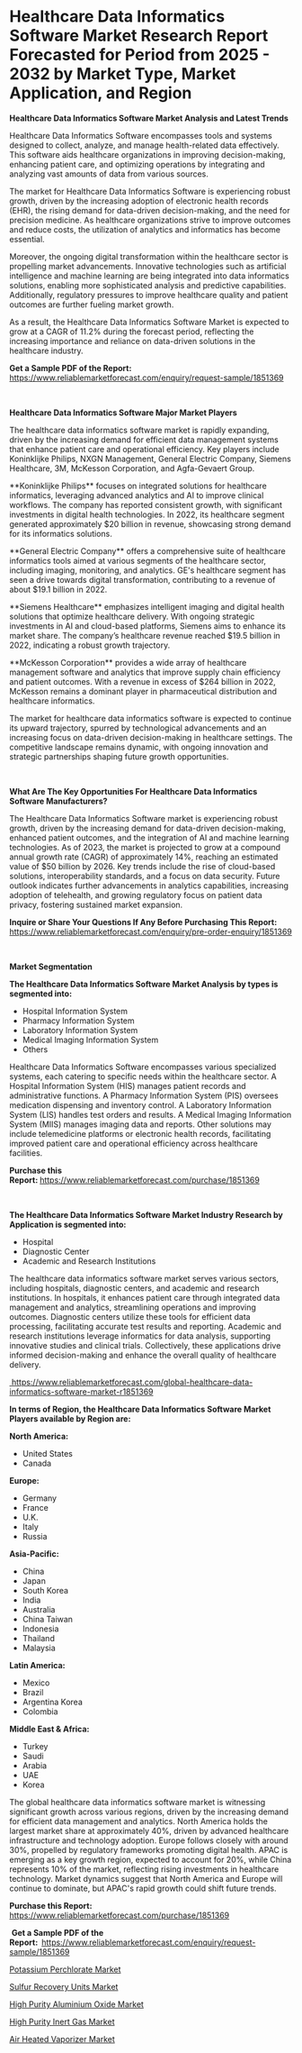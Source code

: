 <p><h1>Healthcare Data Informatics Software Market Research Report Forecasted for Period from 2025 -  2032 by Market Type, Market Application, and Region</h1></p><p><strong>Healthcare Data Informatics Software Market Analysis and Latest Trends</strong></p>
<p><p>Healthcare Data Informatics Software encompasses tools and systems designed to collect, analyze, and manage health-related data effectively. This software aids healthcare organizations in improving decision-making, enhancing patient care, and optimizing operations by integrating and analyzing vast amounts of data from various sources.</p><p>The market for Healthcare Data Informatics Software is experiencing robust growth, driven by the increasing adoption of electronic health records (EHR), the rising demand for data-driven decision-making, and the need for precision medicine. As healthcare organizations strive to improve outcomes and reduce costs, the utilization of analytics and informatics has become essential. </p><p>Moreover, the ongoing digital transformation within the healthcare sector is propelling market advancements. Innovative technologies such as artificial intelligence and machine learning are being integrated into data informatics solutions, enabling more sophisticated analysis and predictive capabilities. Additionally, regulatory pressures to improve healthcare quality and patient outcomes are further fueling market growth. </p><p>As a result, the Healthcare Data Informatics Software Market is expected to grow at a CAGR of 11.2% during the forecast period, reflecting the increasing importance and reliance on data-driven solutions in the healthcare industry.</p></p>
<p><strong>Get a Sample PDF of the Report:&nbsp;</strong> <a href="https://www.reliablemarketforecast.com/enquiry/request-sample/1851369?utm_campaign=1875&utm_medium=2&utm_source=Github&utm_content=ia&utm_term=07012025&utm_id=healthcare-data-informatics-software">https://www.reliablemarketforecast.com/enquiry/request-sample/1851369</a></p>
<p>&nbsp;</p>
<p><strong>Healthcare Data Informatics Software Major Market Players</strong></p>
<p><p>The healthcare data informatics software market is rapidly expanding, driven by the increasing demand for efficient data management systems that enhance patient care and operational efficiency. Key players include Koninklijke Philips, NXGN Management, General Electric Company, Siemens Healthcare, 3M, McKesson Corporation, and Agfa-Gevaert Group.</p><p>**Koninklijke Philips** focuses on integrated solutions for healthcare informatics, leveraging advanced analytics and AI to improve clinical workflows. The company has reported consistent growth, with significant investments in digital health technologies. In 2022, its healthcare segment generated approximately $20 billion in revenue, showcasing strong demand for its informatics solutions.</p><p>**General Electric Company** offers a comprehensive suite of healthcare informatics tools aimed at various segments of the healthcare sector, including imaging, monitoring, and analytics. GE's healthcare segment has seen a drive towards digital transformation, contributing to a revenue of about $19.1 billion in 2022. </p><p>**Siemens Healthcare** emphasizes intelligent imaging and digital health solutions that optimize healthcare delivery. With ongoing strategic investments in AI and cloud-based platforms, Siemens aims to enhance its market share. The company’s healthcare revenue reached $19.5 billion in 2022, indicating a robust growth trajectory.</p><p>**McKesson Corporation** provides a wide array of healthcare management software and analytics that improve supply chain efficiency and patient outcomes. With a revenue in excess of $264 billion in 2022, McKesson remains a dominant player in pharmaceutical distribution and healthcare informatics.</p><p>The market for healthcare data informatics software is expected to continue its upward trajectory, spurred by technological advancements and an increasing focus on data-driven decision-making in healthcare settings. The competitive landscape remains dynamic, with ongoing innovation and strategic partnerships shaping future growth opportunities.</p></p>
<p>&nbsp;</p>
<p><strong>What Are The Key Opportunities For Healthcare Data Informatics Software Manufacturers?</strong></p>
<p><p>The Healthcare Data Informatics Software market is experiencing robust growth, driven by the increasing demand for data-driven decision-making, enhanced patient outcomes, and the integration of AI and machine learning technologies. As of 2023, the market is projected to grow at a compound annual growth rate (CAGR) of approximately 14%, reaching an estimated value of $50 billion by 2026. Key trends include the rise of cloud-based solutions, interoperability standards, and a focus on data security. Future outlook indicates further advancements in analytics capabilities, increasing adoption of telehealth, and growing regulatory focus on patient data privacy, fostering sustained market expansion.</p></p>
<p><strong>Inquire or Share Your Questions If Any Before Purchasing This Report:</strong> <a href="https://www.reliablemarketforecast.com/enquiry/pre-order-enquiry/1851369?utm_campaign=1875&utm_medium=2&utm_source=Github&utm_content=ia&utm_term=07012025&utm_id=healthcare-data-informatics-software">https://www.reliablemarketforecast.com/enquiry/pre-order-enquiry/1851369</a></p>
<p>&nbsp;</p>
<p><strong>Market Segmentation</strong></p>
<p><strong>The Healthcare Data Informatics Software Market Analysis by types is segmented into:</strong></p>
<p><ul><li>Hospital Information System</li><li>Pharmacy Information System</li><li>Laboratory Information System</li><li>Medical Imaging Information System</li><li>Others</li></ul></p>
<p><p>Healthcare Data Informatics Software encompasses various specialized systems, each catering to specific needs within the healthcare sector. A Hospital Information System (HIS) manages patient records and administrative functions. A Pharmacy Information System (PIS) oversees medication dispensing and inventory control. A Laboratory Information System (LIS) handles test orders and results. A Medical Imaging Information System (MIIS) manages imaging data and reports. Other solutions may include telemedicine platforms or electronic health records, facilitating improved patient care and operational efficiency across healthcare facilities.</p></p>
<p><strong>Purchase this Report:&nbsp;</strong><a href="https://www.reliablemarketforecast.com/purchase/1851369?utm_campaign=1875&utm_medium=2&utm_source=Github&utm_content=ia&utm_term=07012025&utm_id=healthcare-data-informatics-software">https://www.reliablemarketforecast.com/purchase/1851369</a></p>
<p>&nbsp;</p>
<p><strong>The Healthcare Data Informatics Software Market Industry Research by Application is segmented into:</strong></p>
<p><ul><li>Hospital</li><li>Diagnostic Center</li><li>Academic and Research Institutions</li></ul></p>
<p><p>The healthcare data informatics software market serves various sectors, including hospitals, diagnostic centers, and academic and research institutions. In hospitals, it enhances patient care through integrated data management and analytics, streamlining operations and improving outcomes. Diagnostic centers utilize these tools for efficient data processing, facilitating accurate test results and reporting. Academic and research institutions leverage informatics for data analysis, supporting innovative studies and clinical trials. Collectively, these applications drive informed decision-making and enhance the overall quality of healthcare delivery.</p></p>
<p><a href="https://www.reliablemarketforecast.com/global-healthcare-data-informatics-software-market-r1851369?utm_campaign=1875&utm_medium=2&utm_source=Github&utm_content=ia&utm_term=07012025&utm_id=healthcare-data-informatics-software">&nbsp;https://www.reliablemarketforecast.com/global-healthcare-data-informatics-software-market-r1851369</a></p>
<p><strong>In terms of Region, the Healthcare Data Informatics Software Market Players available by Region are:</strong></p>
<p>
    <p> <strong> North America: </strong>
        <ul>
            <li>United States</li>
            <li>Canada</li>
        </ul>
        </p> 
    <p> <strong> Europe: </strong>
        <ul>
            <li>Germany</li>
            <li>France</li>
            <li>U.K.</li>
            <li>Italy</li>
            <li>Russia</li>
        </ul>
        </p> 
    <p> <strong> Asia-Pacific: </strong>
        <ul>
            <li>China</li>
            <li>Japan</li>
            <li>South Korea</li>
            <li>India</li>
            <li>Australia</li>
            <li>China Taiwan</li>
            <li>Indonesia</li>
            <li>Thailand</li>
            <li>Malaysia</li>
        </ul>
        </p> 
    <p> <strong> Latin America: </strong>
        <ul>
            <li>Mexico</li>
            <li>Brazil</li>
            <li>Argentina Korea</li>
            <li>Colombia</li>
        </ul>
        </p> 
    <p> <strong> Middle East & Africa: </strong>
        <ul>
            <li>Turkey</li>
            <li>Saudi</li>
            <li>Arabia</li>
            <li>UAE</li>
            <li>Korea</li>
        </ul>
    </p>
    </p>
<p><p>The global healthcare data informatics software market is witnessing significant growth across various regions, driven by the increasing demand for efficient data management and analytics. North America holds the largest market share at approximately 40%, driven by advanced healthcare infrastructure and technology adoption. Europe follows closely with around 30%, propelled by regulatory frameworks promoting digital health. APAC is emerging as a key growth region, expected to account for 20%, while China represents 10% of the market, reflecting rising investments in healthcare technology. Market dynamics suggest that North America and Europe will continue to dominate, but APAC's rapid growth could shift future trends.</p></p>
<p><strong>Purchase this Report: </strong><a href="https://www.reliablemarketforecast.com/purchase/1851369?utm_campaign=1875&utm_medium=2&utm_source=Github&utm_content=ia&utm_term=07012025&utm_id=healthcare-data-informatics-software">https://www.reliablemarketforecast.com/purchase/1851369</a></p>
<p>&nbsp;<strong>Get a Sample PDF of the Report:&nbsp;&nbsp;</strong><a href="https://www.reliablemarketforecast.com/enquiry/request-sample/1851369?utm_campaign=1875&utm_medium=2&utm_source=Github&utm_content=ia&utm_term=07012025&utm_id=healthcare-data-informatics-software">https://www.reliablemarketforecast.com/enquiry/request-sample/1851369</a></p>
<p><strong></strong></p>
<p><p><a href="https://www.linkedin.com/pulse/according-market-research-potassium-perchlorate-size-growing-n9eec?utm_campaign=1875&utm_medium=2&utm_source=Github&utm_content=ia&utm_term=07012025&utm_id=healthcare-data-informatics-software">Potassium Perchlorate Market</a></p><p><a href="https://www.linkedin.com/pulse/industry-strategies-opportunities-sulfur-recovery-units-m4shc?utm_campaign=1875&utm_medium=2&utm_source=Github&utm_content=ia&utm_term=07012025&utm_id=healthcare-data-informatics-software">Sulfur Recovery Units Market</a></p><p><a href="https://www.linkedin.com/pulse/high-purity-aluminium-oxide-market-overview-global-trends-mf2re?utm_campaign=1875&utm_medium=2&utm_source=Github&utm_content=ia&utm_term=07012025&utm_id=healthcare-data-informatics-software">High Purity Aluminium Oxide Market</a></p><p><a href="https://www.linkedin.com/pulse/high-purity-inert-gas-market-size-competitive-differentiation-yu4sf?utm_campaign=1875&utm_medium=2&utm_source=Github&utm_content=ia&utm_term=07012025&utm_id=healthcare-data-informatics-software">High Purity Inert Gas Market</a></p><p><a href="https://www.linkedin.com/pulse/latest-developments-air-heated-vaporizer-industry-market-size-soodf?utm_campaign=1875&utm_medium=2&utm_source=Github&utm_content=ia&utm_term=07012025&utm_id=healthcare-data-informatics-software">Air Heated Vaporizer Market</a></p></p>